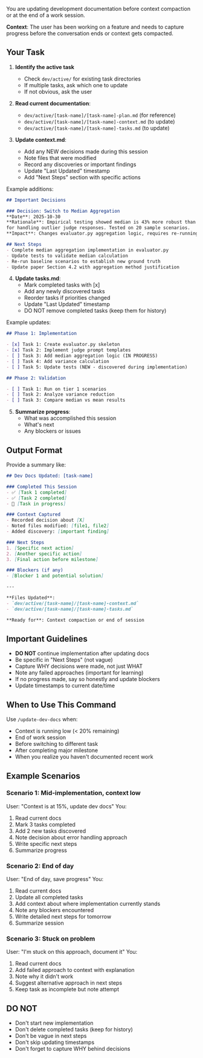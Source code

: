 You are updating development documentation before context compaction or at the end of a work session.

**Context**: The user has been working on a feature and needs to capture progress before the conversation ends or context gets compacted.

## Your Task

1. **Identify the active task**
   - Check `dev/active/` for existing task directories
   - If multiple tasks, ask which one to update
   - If not obvious, ask the user

2. **Read current documentation**:
   - `dev/active/[task-name]/[task-name]-plan.md` (for reference)
   - `dev/active/[task-name]/[task-name]-context.md` (to update)
   - `dev/active/[task-name]/[task-name]-tasks.md` (to update)

3. **Update context.md**:
   - Add any NEW decisions made during this session
   - Note files that were modified
   - Record any discoveries or important findings
   - Update "Last Updated" timestamp
   - Add "Next Steps" section with specific actions

Example additions:
```markdown
## Important Decisions

### Decision: Switch to Median Aggregation
**Date**: 2025-10-30
**Rationale**: Empirical testing showed median is 43% more robust than mean
for handling outlier judge responses. Tested on 20 sample scenarios.
**Impact**: Changes evaluator.py aggregation logic, requires re-running baseline

## Next Steps
- Complete median aggregation implementation in evaluator.py
- Update tests to validate median calculation
- Re-run baseline scenarios to establish new ground truth
- Update paper Section 4.2 with aggregation method justification
```

4. **Update tasks.md**:
   - Mark completed tasks with [x]
   - Add any newly discovered tasks
   - Reorder tasks if priorities changed
   - Update "Last Updated" timestamp
   - DO NOT remove completed tasks (keep them for history)

Example updates:
```markdown
## Phase 1: Implementation

- [x] Task 1: Create evaluator.py skeleton
- [x] Task 2: Implement judge prompt templates
- [ ] Task 3: Add median aggregation logic (IN PROGRESS)
- [ ] Task 4: Add variance calculation
- [ ] Task 5: Update tests (NEW - discovered during implementation)

## Phase 2: Validation

- [ ] Task 1: Run on tier 1 scenarios
- [ ] Task 2: Analyze variance reduction
- [ ] Task 3: Compare median vs mean results
```

5. **Summarize progress**:
   - What was accomplished this session
   - What's next
   - Any blockers or issues

## Output Format

Provide a summary like:

```markdown
## Dev Docs Updated: [task-name]

### Completed This Session
- ✅ [Task 1 completed]
- ✅ [Task 2 completed]
- 🔄 [Task in progress]

### Context Captured
- Recorded decision about [X]
- Noted files modified: [file1, file2]
- Added discovery: [important finding]

### Next Steps
1. [Specific next action]
2. [Another specific action]
3. [Final action before milestone]

### Blockers (if any)
- [Blocker 1 and potential solution]

---

**Files Updated**:
- `dev/active/[task-name]/[task-name]-context.md`
- `dev/active/[task-name]/[task-name]-tasks.md`

**Ready for**: Context compaction or end of session
```

## Important Guidelines

- **DO NOT** continue implementation after updating docs
- Be specific in "Next Steps" (not vague)
- Capture WHY decisions were made, not just WHAT
- Note any failed approaches (important for learning)
- If no progress made, say so honestly and update blockers
- Update timestamps to current date/time

## When to Use This Command

Use `/update-dev-docs` when:
- Context is running low (< 20% remaining)
- End of work session
- Before switching to different task
- After completing major milestone
- When you realize you haven't documented recent work

## Example Scenarios

### Scenario 1: Mid-implementation, context low
User: "Context is at 15%, update dev docs"
You:
1. Read current docs
2. Mark 3 tasks completed
3. Add 2 new tasks discovered
4. Note decision about error handling approach
5. Write specific next steps
6. Summarize progress

### Scenario 2: End of day
User: "End of day, save progress"
You:
1. Read current docs
2. Update all completed tasks
3. Add context about where implementation currently stands
4. Note any blockers encountered
5. Write detailed next steps for tomorrow
6. Summarize session

### Scenario 3: Stuck on problem
User: "I'm stuck on this approach, document it"
You:
1. Read current docs
2. Add failed approach to context with explanation
3. Note why it didn't work
4. Suggest alternative approach in next steps
5. Keep task as incomplete but note attempt

## DO NOT

- Don't start new implementation
- Don't delete completed tasks (keep for history)
- Don't be vague in next steps
- Don't skip updating timestamps
- Don't forget to capture WHY behind decisions
